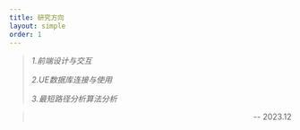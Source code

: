 ```yaml
---
title: 研究方向
layout: simple
order: 1
---
```


> *1.前端设计与交互*
> 
> *2.UE数据库连接与使用*
> 
> *3.最短路径分析算法分析*
> 

><p align="right">-- 2023.12</p>
